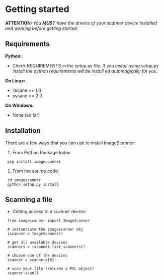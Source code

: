 # Getting started #

**ATTENTION:** _You **MUST** have the drivers of your scanner device installed and working before getting started._

## Requirements ##

**Python:**
  * Check REQUIREMENTS in the setup.py file.
_If you install using setup.py install the python requirements will be install
ed automagically for you._

**On Linux:**
  * libsane >= 1.0
  * pysane >= 2.0

**On Windows:**
  * None (so far)

## Installation ##

There are a few ways that you can use to install ImageScanner:

  1. From Python Package Index
```
 pip install imagescanner
```
  1. From the source code:
```
 cd imagescanner
 python setup.py install
```

## Scanning a file ##

  * Getting access to a scanner device:
```
 from imagescanner import ImageScanner

 # instantiate the imagescanner obj 
 iscanner = ImageScanner()
 
 # get all available devices
 scanners = iscanner.list_scanners()

 # choose one of the devices
 scanner = scanners[0]

 # scan your file (returns a PIL object)
 scanner.scan()
```